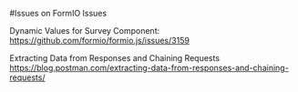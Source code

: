 #Issues on FormIO Issues 

Dynamic Values for Survey Component:
https://github.com/formio/formio.js/issues/3159

Extracting Data from Responses and Chaining Requests
https://blog.postman.com/extracting-data-from-responses-and-chaining-requests/
